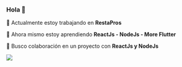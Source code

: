 ### Hola 👋


🔭 Actualmente estoy trabajando en **RestaPros**

🌱 Ahora mismo estoy aprendiendo  **ReactJs - NodeJs - More Flutter**

👯 Busco colaboración en un proyecto con **ReactJs y NodeJs**
<!--
- 🤔 I’m looking for help with ...
- 💬 Ask me about ...
- 📫 How to reach me: ...
- 😄 Pronouns: ...
- ⚡ Fun fact: ...
-->
<img src="https://github-readme-stats.vercel.app/api?username=boanergepro&&show_icons=true&title_color=FF6F00&icon_color=FF6F00&text_color=daf7dc&bg_color=252850">

